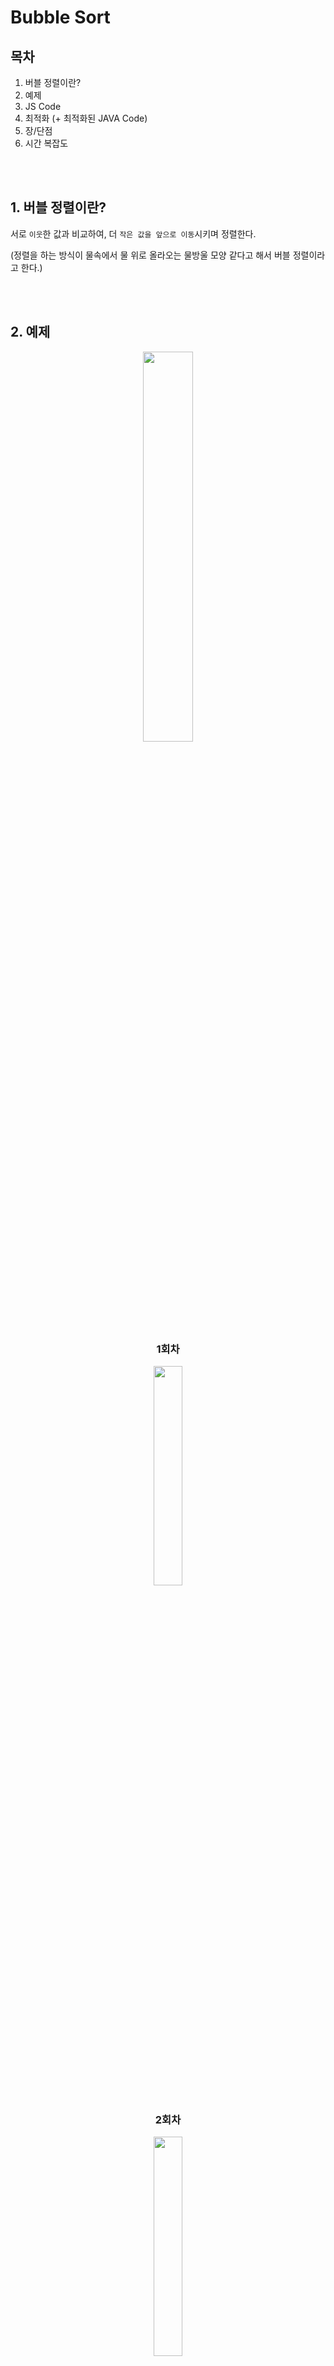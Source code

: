# Bubble Sort

## 목차
1. 버블 정렬이란?
2. 예제
3. JS Code
4. 최적화 (+ 최적화된 JAVA Code)
5. 장/단점
6. 시간 복잡도

<br>
<br>

## 1. 버블 정렬이란?
서로 `이웃`한 값과 비교하여, 더 `작은 값을 앞으로 이동`시키며 정렬한다. 
<br>

(정렬을 하는 방식이 물속에서 물 위로 올라오는 물방울 모양 같다고 해서 버블 정렬이라고 한다.)

<br>
<br>

## 2. 예제
<div align='center'> 
<img src="img/Bubble sort_1.png" width=40%>
<br>

### 1회차
<img src="img/Bubble sort_2.png" width=30%>
<br>

### 2회차
<img src="img/Bubble sort_3.png" width=30%>
</div>

<br>
<br>

## 3. JS Code
### 소스코드
```
function bubbleSort(array) {
    let temp;
    for(let i = 0; i < array.length - 1; i++) {
        for(let j = 0; j < array.length - 1; j++) { 
            if(array[j] > array[j+1]) {
                temp = array[j];
                array[j] = array[j+1];
                array[j+1] = temp;
            }
            console.log(array);
        }
    }
}

bubbleSort([14, 12, 1, 5, 10])
```
### 실행 결과
<div align='center'>  
<img src="img/Bubble sort_4.png" width=25%>
</div>
<br>

### 문제점
이전 회차에서 자리 비교가 한 번도 일어나지 않았다.
-> 정렬이 완료되었다.

기존 코드는 이미 정렬이 완료되었어도, n * n번의 for문을 게속 실행한다.
-> 정렬이 완료된 경우, 루프를 취소하고 빠져 나오도록 한다.

<br>
<br>

## 4. 최적화
### JS
```
function OptimizedBubbleSort(array) {
    let temp;
    let swap;
    for(let i = 0; i < array.length - 1; i++) {
        swap = false;

        for(let j = 0; j < array.length - i - 1; j++) { 
            if(array[j] > array[j+1]) {
                temp = array[j];
                array[j] = array[j+1];
                array[j+1] = temp;
                swap = true;
            }
	    console.log(array);
        }
        if(!swap) break;
    }
}

OptimizedBubbleSort([14, 12, 1, 5, 10])
```

<br>

### JAVA
```
import java.util.Arrays;

public class main {
    public static void main(String[] args) {
        int[] array = { 14, 12, 1, 5, 10 };
	int temp;
        boolean swap;
        
	for(int i = 0; i < array.length - 1; i++) {
         	swap = false;
		for(int j = 0; j < array.length - i - 1; j++) {
			if(array[j] > array[j + 1]) {
				temp = array[j];
				array[j] = array[j + 1];
				array[j + 1] = temp;
                    		swap = true;
			}
                	System.out.println(Arrays.toString(array));
		}
            	if(!swap) break;
	  }
    }
}
```
### 실행 결과
<div align='center'>  
<img src="img/Bubble sort_5.png" width=25%>
</div>
<br>

### 실행 결과
<div align='center'>   
<img src="img/Bubble sort_6.png" width=25%>
</div>
<br>
<br>

## 5. 장단점
### 장점
- 구현이 간단하다.

### 단점
- 시간 복잡도가 평균 모두 O(n*2)로, 비효율적이다.

<br>
<br>

## 6. 시간 복잡도
### 최적화 전
|Average|Best|Worst|
|:---:|:---:|:---:|
|O(n*2)|O(n*2)|O(n*2)|

<br>

### 최적화 후
|Average|Best|Worst|
|:---:|:---:|:---:|
|O(n*2)|O(n)|O(n*2)|

